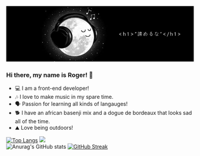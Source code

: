 <img src="Github Banner 2.jpg">

### Hi there, my name is Roger! 👋

- 💻 I am a front-end developer!
- 🎶 I love to make music in my spare time.
- 🗣 Passion for learning all kinds of langauges!
- 🐕 I have an african basenji mix and a dogue de bordeaux that looks sad all of the time.
- ⛰ Love being outdoors!
<!--
- 📫 Feel free to reach out to me here rogelio.g.sandoval96@gmail.com or check out my [Linkedin]!

[Linkedin]: https://www.linkedin.com/in/rogeliosandoval/ -->
[![Top Langs](https://github-readme-stats.vercel.app/api/top-langs/?username=rogeliosandoval&layout=compact)](https://github.com/rogeliosandoval/github-readme-stats) <img src="https://wearetribu.com/wp-content/uploads/2019/01/codeup-duck-min.png">
<br>
![Anurag's GitHub stats](https://github-readme-stats.vercel.app/api?username=rogeliosandoval&show_icons=true&theme=tokyonight)
[![GitHub Streak](http://github-readme-streak-stats.herokuapp.com?user=rogeliosandoval&theme=green_nur&hide_border=true)](https://git.io/streak-stats)



<!--
**rogeliosandoval/rogeliosandoval** is a ✨ _special_ ✨ repository because its `README.md` (this file) appears on your GitHub profile.

Here are some ideas to get you started:

 - 🔭 I’m currently working on ...
 - 🌱 I’m currently learning ...
 - 👯 I’m looking to collaborate on ...
 - 🤔 I’m looking for help with ...
 - 💬 Ask me about ...
 - 📫 How to reach me: ...
 - 😄 Pronouns: ...
 - ⚡ Fun fact: ...
-->
